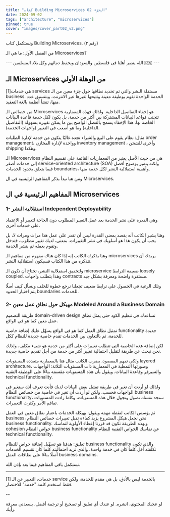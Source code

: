 ```yaml
---
title: "كتاب Building Microservices الجزء 02"
date: 2024-09-02
tags: ["architecture", "microservices"]
pinned: true
cover: "images/cover_part02_v2.png"
---
```


ونستكمل كتاب Building Microservices. (رقم ٢)

من الفصل الأول: ما هي الـ Microservices؟

--- الله ينصر أهلنا في فلسطين والسودان ويحفظ دمائهم وكل بلاد المسلمين 🇵🇸 ---

## الـ Microservices من الوهلة الأولي

هي خدمات[1] services مستقلة النشر والتي تم تحديد نطاقها حول جزء معين من الـ business. الخدمة الواحدة تقوم بوظيفة معينة وتتيحها لغيرها عبر الانترنت. وبتنسيق عدد منها، تنشأ أنظمة بالغة التعقيد.

من خصائص الـ Microservices هو إخفاء التفاصيل الداخلية. ولذلك فهذه المعمارية تتجنب قواعد البيانات المشتركة بين أكثر من خدمة، بل يكون لكل خدمة قاعدة البيانات الخاصة بها.
هذا الإخفاء يسمح بالفصل الواضح بين ما يمكن تغييره بسهولة (التفاصيل الداخلية) وما هو أصعب في التغيير (واجهات الخدمة).

مثال: نظام يقوم على البيع والشراء تجده غالبًا يتكون من خدمة لإدارة الطلبات order management، وواحدة لإدارة المخازن inventory management ، وأخرى للشحن shipping وهكذا.

الـ Microservices هي من حيث الأصل يعتبر من المعماريات القائمة على تقسيم النظام إلى خدمات أصغر  service-oriented architecture (SOA) ولكنه يتميز بوضوح أفضل فيما يتعلق بحدود الخدمات boundaries، وأهمية استقلالية النشر لكل خدمة منها.

ومن هنا نبدأ بذكر المفاهيم الرئيسية في ال Microservices.

## المفاهيم الرئيسية في ال Microservices

### 1- استقلالية النشر Independent Deployability
وهي القدرة على نشر الخدمة بعد عمل التغيير المطلوب دون الحاجة لتغيير أو الاعتماد على خدمات أخرى.

وهنا يشير الكاتب أنه يقصد بمعنى القدرة ليس أن تقدر على عمل هذا مرات ومرات لا، بل يجب أن يكون هذا هو أسلوبك في نشر التغييرات. بمعنى، لديك تغيير مطلوب، فتدخل وتقوم بعمله ثم بنشر الخدمة.

وهنا يذكرك الكاتب إنه إذا كان هناك مفهوم من مفاهيم الـ microservices يريدك أن تتذكره من هذا الكتاب فسيكون استقلالية النشر.

ولتحقيق استقلالية النشر، تحتاج أن تكون الـ microservice ضعيفة الترابط loosely coupled.
وهذا يتطلب واجهات contracts مستقرة واضحة ومعرفة بشكل جيد.

وتلك الرغبة في الحصول على ترابط ضعيف تجعلنا نرجع خطوة للخلف ونسأل كيف أصلًا يتم اختيار الحدود boundaries للخدمات.


### 2- مهيكل حول نطاق عمل معين Modeled Around a Business Domain
طريقة التصميم domain-driven design تساعدك في تنظيم الكود حتى يمثل نطاق عمل معين كما هو في الواقع.

تمثيل نطاق العمل كما هو في الواقع يسهِّل عليك إضافة خاصية functionality جديدة للخدمة، ثم بالتعاون بين الخدمات تقدم خاصية جديدة للنظام ككل.

لكن إضافة هذه الخاصية التي تتطلب تغييرات على أكثر من خدمة هو شيء مكلف، ولذلك نحن نبحث عن طريقة لتقليل احتمالية تغيير أكثر من خدمة من أجل تقديم خاصية جديدة.

ولكي تفهم المقصود، يضرب الكاتب مثال هنا بالمعمارية متعددة المستويات layered architecture، وصورتها النمطية في المعمارية ذات المستويات الثلاثة: الواجهات والسيرفر وقاعدة البيانات. ويقول بأن هذه المستويات مقسمة بناءًا على الوظيفة التقنية technical functionality.

ولذلك لو أردت أن تغير في طريقة تمثيل بعض البيانات لديك فأنت تعرف أنك ستغير في الواجهات فحسب. ولكن لو أردت أن تغير في خاصية من خصائص النظام business functionality، ستجد نفسك تصول وتجول خلال هذه المستويات، وكلما زادت المستويات تفاقم الأمر وكثرت التغييرات.

ثم يؤسس الكاتب لنقطة مهمة ويقول: بهيكلة الخدمات باعتبار نطاق معين في العمل business، نحن نجعل هيكل المشروع يزيد كفاءة تقبل تغييرات خصائص النظام business functionality.
وبهذه الطريقة نكون قد قررنا إعطاء الأولوية لتماسك cohesion خواص النظام business functionality عن تماسك الخواص التقنية للنظام technical functionality.

تعليق: هدفنا هو تسهِّيل إضافة خواص للنظام business functionality والذي تكون تكلفته أقل كلما كان في خدمة واحدة، والذي تزيد احتماليته كلما كان تقسيم الخدمات أصلًا بناءًا على نطاقات العمل business domains.

نستكمل باقي المفاهيم فيما بعد بإذن الله.

---

[1] خدمات، التعبير عن الـ service بالخدمة ليس بالأدق، بل هي مقدم للخدمة، ولكن فقط استخدم كلمة "خدمة" للاختصار.

--

لو عجبك المحتوى، انشره.
لو عندك أي تعليق أو تصحيح أو ترجمة أفضل، يسعدني معرفة رأيك.

